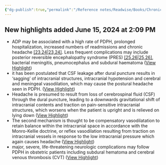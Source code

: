 ```yaml
---
{"dg-publish":true,"permalink":"/Reference notes/Readwise/Books/Chronic Consequences of Accidental Dural Puncture and Postdural Puncture Headache in Obstetric Anaesthesia – Sieving Through the Evidence/"}
---
```


## New highlights added June 15, 2024 at 2:09 PM
- ADP may be associated with a high rate of PDPH, prolonged hospitalization, increased numbers of readmissions and chronic headache [[23,24\|23,24]](#R23). Less frequent complications may include posterior reversible encephalopathy syndrome (PRES) [[25,26\|25,26]](#R25), bacterial meningitis, pneumocephalus and subdural haematoma ([View Highlight](https://read.readwise.io/read/01hzywh4z5dmf71kacmrpv87kw))
- it has been postulated that CSF leakage after dural puncture results in ‘sagging’ of intracranial structures, intracranial hypotension and cerebral and meningeal vasodilation, which may cause the postural headache seen in PDPH. ([View Highlight](https://read.readwise.io/read/01hzywj401y09rxxcwh069zvy0))
- Headache is presumed to result from loss of cerebrospinal fluid (CSF) through the dural puncture, leading to a downwards gravitational shift of intracranial contents and traction on pain-sensitive intracranial structures, which worsens when the patient is upright and is relieved on lying down ([View Highlight](https://read.readwise.io/read/01hzywne5h0jeb81vw5ddq8d40))
- The second mechanism is thought to be compensatory vasodilatation to retain balance within the intracranial space in accordance with the Monro-Kellie doctrine, or reflex vasodilation resulting from traction on intracranial vessels in response to the low intracranial pressure which again causes headache ([View Highlight](https://read.readwise.io/read/01hzywr3qcvv64328qab69khrq))
- major, severe, life-threatening neurologic complications may follow PDPH in obstetric patients including subdural hematoma and cerebral venous thrombosis (CVT) ([View Highlight](https://read.readwise.io/read/01hzyxahnmkqq22x85mg5mcw6n))
